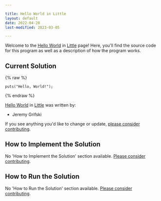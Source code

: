 ```yaml
---

title: Hello World in Little
layout: default
date: 2022-04-28
last-modified: 2023-03-05

---
```


Welcome to the [Hello World](https://sampleprograms.io/projects/hello-world) in [Little](https://sampleprograms.io/languages/little) page! Here, you'll find the source code for this program as well as a description of how the program works.

## Current Solution

{% raw %}

```little
puts("Hello, World!");
```

{% endraw %}

[Hello World](https://sampleprograms.io/projects/hello-world) in [Little](https://sampleprograms.io/languages/little) was written by:

- Jeremy Grifski

If you see anything you'd like to change or update, [please consider contributing](https://github.com/TheRenegadeCoder/sample-programs).

## How to Implement the Solution

No 'How to Implement the Solution' section available. [Please consider contributing](https://github.com/TheRenegadeCoder/sample-programs-website).

## How to Run the Solution

No 'How to Run the Solution' section available. [Please consider contributing](https://github.com/TheRenegadeCoder/sample-programs-website).
